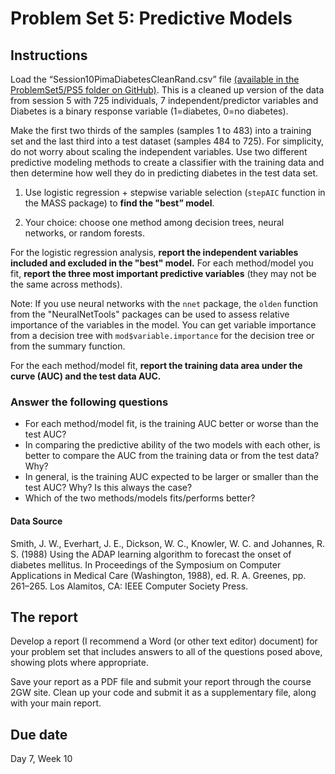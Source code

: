# Problem Set 5: Predictive Models 

## Instructions
Load the “Session10PimaDiabetesCleanRand.csv” file [(available in the ProblemSet5/PS5 folder on GitHub)](https://github.com/gwcbi/ResearchAnalyticsLabs/raw/master/ProblemSets/PS5/Session10PimaDiabetesCleanRand.csv).  This is a cleaned up version of the data from session 5 with 725 individuals, 7 independent/predictor variables and Diabetes is a binary response variable (1=diabetes, 0=no diabetes).

Make the first two thirds of the samples (samples 1 to 483) into a training set and the last third into a test dataset (samples 484 to 725). For simplicity, do not worry about scaling the independent variables. Use two different predictive modeling methods to create a classifier with the training data and then determine how well they do in predicting diabetes in the test data set.

1. Use logistic regression + stepwise variable selection (`stepAIC` function in the MASS package) to **find the "best” model**.

2. Your choice: choose one method among decision trees, neural networks, or random forests.

For the logistic regression analysis, **report the independent variables included and excluded in the "best" model.** For each method/model you fit, **report the three most important predictive variables** (they may not be the same across methods).

Note:  If you use neural networks with the `nnet` package, the `olden` function from the "NeuralNetTools" packages can be used to assess relative importance of the variables in the model.  You can get variable importance from a decision tree with `mod$variable.importance` for the decision tree or from the summary function. 



For the each method/model fit, **report the training data area under the curve (AUC) and the test data AUC.**

### Answer the following questions

* For each method/model fit, is the training AUC better or worse than the test AUC? 
* In comparing the predictive ability of the two models with each other, is better to compare the AUC from the training data or from the test data? Why?	
* In general, is the training AUC expected to be larger or smaller than the test AUC? Why? Is this always the case?
* Which of the two methods/models fits/performs better?


#### Data Source

Smith, J. W., Everhart, J. E., Dickson, W. C., Knowler, W. C. and Johannes, R. S. (1988) Using the ADAP learning algorithm to forecast the onset of diabetes mellitus. In Proceedings of the Symposium on Computer Applications in Medical Care (Washington, 1988), ed. R. A. Greenes, pp. 261–265. Los Alamitos, CA: IEEE Computer Society Press.

## The report

Develop a report (I recommend a Word (or other text editor) document) for your problem set that includes answers to all of the questions posed above, showing plots where appropriate.

Save your report as a PDF file and submit your report through the course 2GW site. Clean up your code and submit it as a supplementary file, along with your main report.

## Due date

Day 7, Week 10


